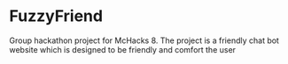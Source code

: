 # FuzzyFriend
Group hackathon project for McHacks 8. The project is a friendly chat bot website which is designed to be friendly and comfort the user
